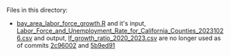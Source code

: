 
Files in this directory:

* [bay_area_labor_force_growth.R](bay_area_labor_force_growth.R) and it's input, [Labor_Force_and_Unemployment_Rate_for_California_Counties_20231026.csv](Labor_Force_and_Unemployment_Rate_for_California_Counties_20231026.csv) and output, [lf_growth_ratio_2020_2023.csv](lf_growth_ratio_2020_2023.csv) are no longer used as of commits [2c96002](https://github.com/BayAreaMetro/travel-model-one/commit/2c96002f2fa008cc9162201881216f9afc3168a1) and [5b9ed91](https://github.com/BayAreaMetro/travel-model-one/commit/5b9ed917fd71ea423658040a5b9bd13986b71d43)
